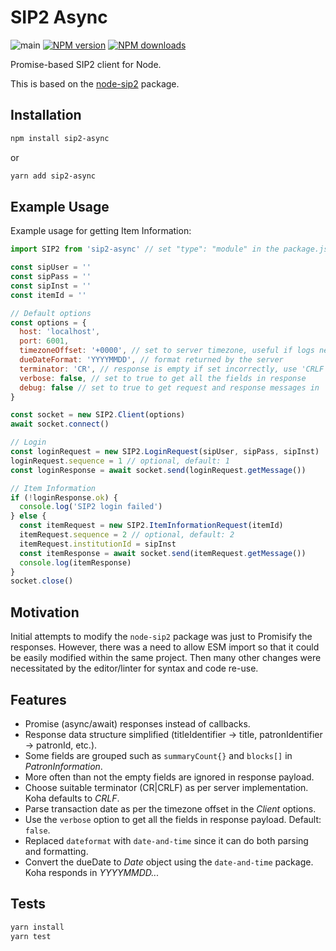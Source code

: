# SIP2 Async
![main](https://github.com/semanticlib/sip2-async/actions/workflows/main.yml/badge.svg)
[![NPM version](https://img.shields.io/npm/v/sip2-async.svg)](https://npmjs.org/package/sip2-async)
[![NPM downloads](https://img.shields.io/npm/dm/sip2-async.svg)](https://npmjs.org/package/sip2-async)

Promise-based SIP2 client for Node.

This is based on the [node-sip2](https://github.com/frankdsm/node-sip2) package.

## Installation

```bash
npm install sip2-async
```
or
```bash
yarn add sip2-async
```

## Example Usage

Example usage for getting Item Information:

```js
import SIP2 from 'sip2-async' // set "type": "module" in the package.json

const sipUser = ''
const sipPass = ''
const sipInst = ''
const itemId = ''

// Default options
const options = {
  host: 'localhost',
  port: 6001,
  timezoneOffset: '+0000', // set to server timezone, useful if logs need to be saved
  dueDateFormat: 'YYYYMMDD', // format returned by the server
  terminator: 'CR', // response is empty if set incorrectly, use 'CRLF' for Koha
  verbose: false, // set to true to get all the fields in response
  debug: false // set to true to get request and response messages in 'debugData{}'
}

const socket = new SIP2.Client(options)
await socket.connect()

// Login
const loginRequest = new SIP2.LoginRequest(sipUser, sipPass, sipInst)
loginRequest.sequence = 1 // optional, default: 1
const loginResponse = await socket.send(loginRequest.getMessage())

// Item Information
if (!loginResponse.ok) {
  console.log('SIP2 login failed')
} else {
  const itemRequest = new SIP2.ItemInformationRequest(itemId)
  itemRequest.sequence = 2 // optional, default: 2
  itemRequest.institutionId = sipInst
  const itemResponse = await socket.send(itemRequest.getMessage())
  console.log(itemResponse)
}
socket.close()

```

## Motivation

Initial attempts to modify the `node-sip2` package was just to Promisify the responses.
However, there was a need to allow ESM import so that it could be easily modified
within the same project. Then many other changes were necessitated by the editor/linter
for syntax and code re-use.

## Features

- Promise (async/await) responses instead of callbacks.
- Response data structure simplified (titleIdentifier -> title, patronIdentifier -> patronId, etc.).
- Some fields are grouped such as `summaryCount{}` and `blocks[]` in *PatronInformation*.
- More often than not the empty fields are ignored in response payload.
- Choose suitable terminator (CR|CRLF) as per server implementation. Koha defaults to *CRLF*.
- Parse transaction date as per the timezone offset in the *Client* options.
- Use the `verbose` option to get all the fields in response payload. Default: `false`.
- Replaced `dateformat` with `date-and-time` since it can do both parsing and formatting.
- Convert the dueDate to *Date* object using the `date-and-time` package. Koha responds in *YYYYMMDD...*

## Tests

```bash
yarn install
yarn test
```
